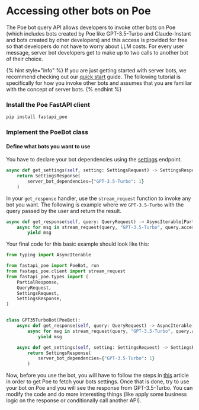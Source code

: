 # Accessing other bots on Poe

The Poe bot query API allows developers to invoke other bots on Poe (which includes bots created by Poe like GPT-3.5-Turbo and Claude-Instant and bots created by other developers) and this access is provided for free so that developers do not have to worry about LLM costs. For every user message, server bot developers get to make up to two calls to another bot of their choice.

{% hint style="info" %}
If you are just getting started with server bots, we recommend checking out our [quick start](quick-start.md) guide. The following tutorial is specifically for how you invoke other bots and assumes that you are familiar with the concept of server bots.
{% endhint %}

### Install the Poe FastAPI client

```bash
pip install fastapi_poe
```

### Implement the PoeBot class&#x20;

#### Define what bots you want to use

You have to declare your bot dependencies using the [settings](poe-protocol-specification/requests/settings.md) endpoint.&#x20;

```python
async def get_settings(self, setting: SettingsRequest) -> SettingsResponse:
    return SettingsResponse(
        server_bot_dependencies={"GPT-3.5-Turbo": 1}
    )
```

In your `get_response` handler, use the `stream_request` function to invoke any bot you want. The following is example where we `GPT-3.5-Turbo` with the query passed by the user and return the result.

```python
async def get_response(self, query: QueryRequest) -> AsyncIterable[PartialResponse]:
    async for msg in stream_request(query, "GPT-3.5-Turbo", query.access_key):
        yield msg
```

Your final code for this basic example should look like this:

```python
from typing import AsyncIterable

from fastapi_poe import PoeBot, run
from fastapi_poe.client import stream_request
from fastapi_poe.types import (
    PartialResponse,
    QueryRequest,
    SettingsRequest,
    SettingsResponse,
)


class GPT35TurboBot(PoeBot):
    async def get_response(self, query: QueryRequest) -> AsyncIterable[PartialResponse]:
        async for msg in stream_request(query, "GPT-3.5-Turbo", query.access_key):
            yield msg

    async def get_settings(self, setting: SettingsRequest) -> SettingsResponse:
        return SettingsResponse(
            server_bot_dependencies={"GPT-3.5-Turbo": 1}
        )
```

Now, before you use the bot, you will have to follow the steps in [this](updating-bot-settings.md) article in order to get Poe to fetch your bots settings. Once that is done, try to use your bot on Poe and you will see the response from GPT-3.5-Turbo. You can modify the code and do more interesting things (like apply some business logic on the response or conditionally call another API).
